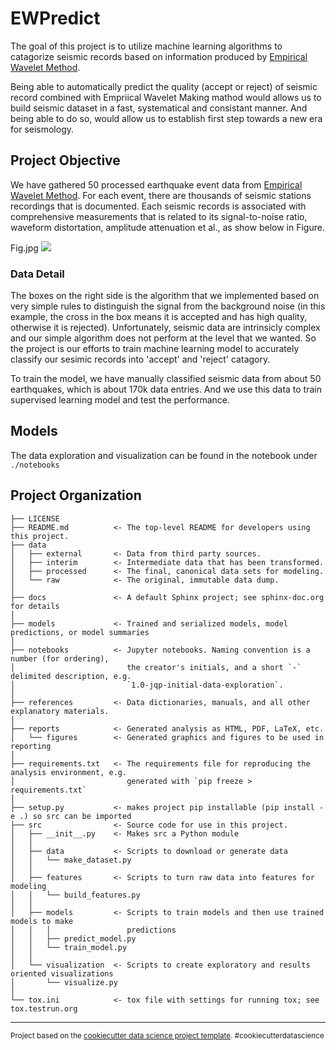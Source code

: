 EWPredict
==============================

The goal of this project is to utilize machine learning algorithms to catagorize seismic records based on information produced by [Empirical Wavelet Method](https://github.com/Leviyu/EQTime). 

Being able to automatically predict the quality (accept or reject) of seismic record combined with Empriical Wavelet Making mathod would allows us to build seismic dataset in a fast, systematical and consistant manner. And being able to do so, would allow us to establish first step towards a new era for seismology. 

## Project Objective

We have gathered 50 processed earthquake event data from [Empirical Wavelet Method](https://github.com/Leviyu/EQTime). For each event, there are thousands of seismic stations recordings that is documented. Each seismic records is associated with comprehensive measurements that is related to its signal-to-noise ratio, waveform distortation, amplitude attenuation et al., as show below in Figure. 



Fig.jpg <img src="../img/Fig9.jpg">


### Data Detail
The boxes on the right side is the algorithm that we implemented based on very simple rules to distinguish the signal from the background noise (in this example, the cross in the box means it is accepted and has high quality, otherwise it is rejected). Unfortunately, seismic data are intrinsicly complex and our simple algorithm does not perform at the level that we wanted. So the project is our efforts to train machine learning model to accurately classify our sesimic records into 'accept' and 'reject' catagory. 

To train the model, we have manually classified seismic data from about 50 earthquakes, which is about 170k data entries. And we use this data to train supervised learning model and test the performance.

## Models

The data exploration and visualization can be found in the notebook under `./notebooks`


Project Organization
------------

    ├── LICENSE
    ├── README.md          <- The top-level README for developers using this project.
    ├── data
    │   ├── external       <- Data from third party sources.
    │   ├── interim        <- Intermediate data that has been transformed.
    │   ├── processed      <- The final, canonical data sets for modeling.
    │   └── raw            <- The original, immutable data dump.
    │
    ├── docs               <- A default Sphinx project; see sphinx-doc.org for details
    │
    ├── models             <- Trained and serialized models, model predictions, or model summaries
    │
    ├── notebooks          <- Jupyter notebooks. Naming convention is a number (for ordering),
    │                         the creator's initials, and a short `-` delimited description, e.g.
    │                         `1.0-jqp-initial-data-exploration`.
    │
    ├── references         <- Data dictionaries, manuals, and all other explanatory materials.
    │
    ├── reports            <- Generated analysis as HTML, PDF, LaTeX, etc.
    │   └── figures        <- Generated graphics and figures to be used in reporting
    │
    ├── requirements.txt   <- The requirements file for reproducing the analysis environment, e.g.
    │                         generated with `pip freeze > requirements.txt`
    │
    ├── setup.py           <- makes project pip installable (pip install -e .) so src can be imported
    ├── src                <- Source code for use in this project.
    │   ├── __init__.py    <- Makes src a Python module
    │   │
    │   ├── data           <- Scripts to download or generate data
    │   │   └── make_dataset.py
    │   │
    │   ├── features       <- Scripts to turn raw data into features for modeling
    │   │   └── build_features.py
    │   │
    │   ├── models         <- Scripts to train models and then use trained models to make
    │   │   │                 predictions
    │   │   ├── predict_model.py
    │   │   └── train_model.py
    │   │
    │   └── visualization  <- Scripts to create exploratory and results oriented visualizations
    │       └── visualize.py
    │
    └── tox.ini            <- tox file with settings for running tox; see tox.testrun.org


--------

<p><small>Project based on the <a target="_blank" href="https://drivendata.github.io/cookiecutter-data-science/">cookiecutter data science project template</a>. #cookiecutterdatascience</small></p>
